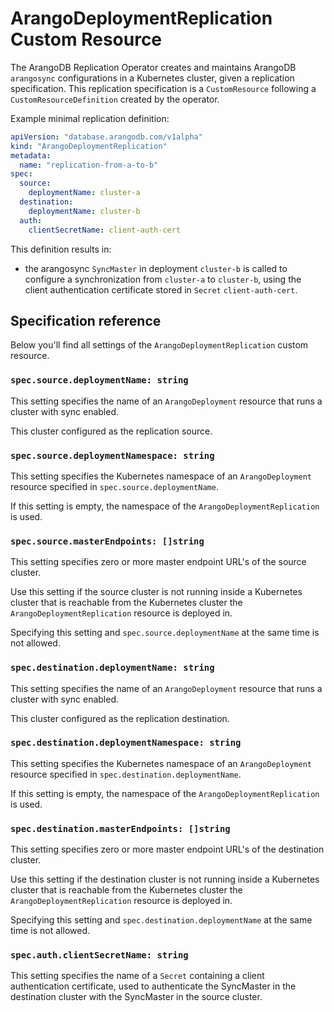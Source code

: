 # ArangoDeploymentReplication Custom Resource

The ArangoDB Replication Operator creates and maintains ArangoDB
`arangosync` configurations in a Kubernetes cluster, given a replication specification.
This replication specification is a `CustomResource` following
a `CustomResourceDefinition` created by the operator.

Example minimal replication definition:

```yaml
apiVersion: "database.arangodb.com/v1alpha"
kind: "ArangoDeploymentReplication"
metadata:
  name: "replication-from-a-to-b"
spec:
  source:
    deploymentName: cluster-a
  destination:
    deploymentName: cluster-b
  auth:
    clientSecretName: client-auth-cert
```

This definition results in:

- the arangosync `SyncMaster` in deployment `cluster-b` is called to configure a synchronization
  from `cluster-a` to `cluster-b`, using the client authentication certificate stored in
  `Secret` `client-auth-cert`.

## Specification reference

Below you'll find all settings of the `ArangoDeploymentReplication` custom resource.

### `spec.source.deploymentName: string`

This setting specifies the name of an `ArangoDeployment` resource that runs a cluster
with sync enabled.

This cluster configured as the replication source.

### `spec.source.deploymentNamespace: string`

This setting specifies the Kubernetes namespace of an `ArangoDeployment` resource specified in `spec.source.deploymentName`.

If this setting is empty, the namespace of the `ArangoDeploymentReplication` is used.

### `spec.source.masterEndpoints: []string`

This setting specifies zero or more master endpoint URL's of the source cluster.

Use this setting if the source cluster is not running inside a Kubernetes cluster
that is reachable from the Kubernetes cluster the `ArangoDeploymentReplication` resource is deployed in.

Specifying this setting and `spec.source.deploymentName` at the same time is not allowed.

### `spec.destination.deploymentName: string`

This setting specifies the name of an `ArangoDeployment` resource that runs a cluster
with sync enabled.

This cluster configured as the replication destination.

### `spec.destination.deploymentNamespace: string`

This setting specifies the Kubernetes namespace of an `ArangoDeployment` resource specified in `spec.destination.deploymentName`.

If this setting is empty, the namespace of the `ArangoDeploymentReplication` is used.

### `spec.destination.masterEndpoints: []string`

This setting specifies zero or more master endpoint URL's of the destination cluster.

Use this setting if the destination cluster is not running inside a Kubernetes cluster
that is reachable from the Kubernetes cluster the `ArangoDeploymentReplication` resource is deployed in.

Specifying this setting and `spec.destination.deploymentName` at the same time is not allowed.

### `spec.auth.clientSecretName: string`

This setting specifies the name of a `Secret` containing a client authentication certificate,
used to authenticate the SyncMaster in the destination cluster with the SyncMaster in the
source cluster.
